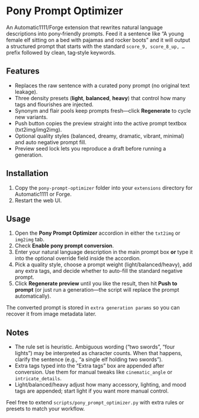 # Pony Prompt Optimizer

An Automatic1111/Forge extension that rewrites natural language descriptions into pony‑friendly prompts. Feed it a sentence like “A young female elf sitting on a bed with pajamas and rocker boots” and it will output a structured prompt that starts with the standard `score_9, score_8_up, …` prefix followed by clean, tag‑style keywords.

## Features

- Replaces the raw sentence with a curated pony prompt (no original text leakage).
- Three density presets (**light**, **balanced**, **heavy**) that control how many tags and flourishes are injected.
- Synonym and flair pools keep prompts fresh—click **Regenerate** to cycle new variants.
- Push button copies the preview straight into the active prompt textbox (txt2img/img2img).
- Optional quality styles (balanced, dreamy, dramatic, vibrant, minimal) and auto negative prompt fill.
- Preview seed lock lets you reproduce a draft before running a generation.

## Installation

1. Copy the `pony-prompt-optimizer` folder into your `extensions` directory for Automatic1111 or Forge.
2. Restart the web UI.

## Usage

1. Open the **Pony Prompt Optimizer** accordion in either the `txt2img` or `img2img` tab.
2. Check **Enable pony prompt conversion**.
3. Enter your natural language description in the main prompt box **or** type it into the optional override field inside the accordion.
4. Pick a quality style, choose a prompt weight (light/balanced/heavy), add any extra tags, and decide whether to auto-fill the standard negative prompt.
5. Click **Regenerate preview** until you like the result, then hit **Push to prompt** (or just run a generation—the script will replace the prompt automatically).

The converted prompt is stored in `extra generation params` so you can recover it from image metadata later.

## Notes

- The rule set is heuristic. Ambiguous wording (“two swords”, “four lights”) may be interpreted as character counts. When that happens, clarify the sentence (e.g., “a single elf holding two swords”).  
- Extra tags typed into the “Extra tags” box are appended after conversion. Use them for manual tweaks like `cinematic_angle` or `intricate_details`.
- Light/balanced/heavy adjust how many accessory, lighting, and mood tags are appended; start light if you want more manual control.

Feel free to extend `scripts/pony_prompt_optimizer.py` with extra rules or presets to match your workflow.
